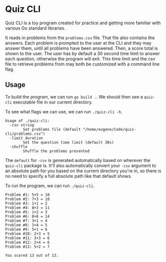 # Quiz CLI

Quiz CLI is a toy program created for practice and getting
more familiar with various Go standard libraries.

It reads in problems from the `problems.csv` file. That file also
contains the answers. Each problem is prompted to the user
at the CLI and they may answer them, until all problems have been
answered. Then, a score total is shown to the user. The user has by
default a 30 second time limit to answer each question, otherwise the
program will exit. This time limit and the csv file to retrieve problems
from may both be customized with a command line flag.

## Usage

To build the program, we can run `go build .`. We should then see a
`quiz-cli` executable file in our current directory.

To see what flags we can use, we can run `./quiz-cli -h`.
```
Usage of ./quiz-cli:
  -csv string
        Set problems file (default "/home/eugene/Code/quiz-cli/problems.csv")
  -limit duration
        Set the question time limit (default 30s)
  -shuffle
        Shuffle the problems presented
```

The `default` for `-csv` is generated automatically based on wherever the `quiz-cli`
package is. It'll also automatically convert your `-csv` argument to an absolute
path for you based on the current directory you're in, so there is no need to specify
a full absolute path like that default shows.

To run the program, we can run `./quiz-cli`.
```
Problem #1: 5+5 = 10
Problem #2: 7+3 = 10
Problem #3: 1+1 = 2
Problem #4: 8+3 = 11
Problem #5: 1+2 = 3
Problem #6: 8+6 = 14
Problem #7: 3+1 = 4
Problem #8: 1+4 = 5
Problem #9: 5+1 = 6
Problem #10: 2+3 = 5
Problem #11: 3+3 = 6
Problem #12: 2+4 = 6
Problem #13: 5+2 = 7

You scored 13 out of 13.
```
